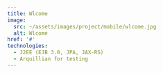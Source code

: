 ```yaml
---
title: Wlcome
image: 
  src: ~/assets/images/project/mobile/wlcome.jpg
  alt: Wlcome
href: '#'
technologies:
  - J2EE (EJB 3.0, JPA, JAX-RS)
  - Arquillian for testing
---
```

